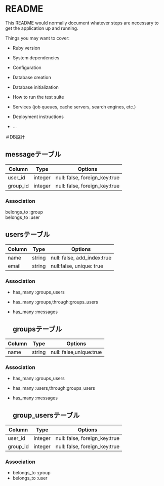 # README

This README would normally document whatever steps are necessary to get the
application up and running.

Things you may want to cover:

* Ruby version

* System dependencies

* Configuration

* Database creation

* Database initialization

* How to run the test suite

* Services (job queues, cache servers, search engines, etc.)

* Deployment instructions

* ...

＃DB設計

  ## messageテーブル
|Column|Type|Options|
|------|----|-------|
|user_id|integer|null: false, foreign_key:true|
|group_id|integer|null:  false, foreign_key:true|

  ### Association
belongs_to :group  
belongs_to :user  

  ## usersテーブル
|Column|Type|Options|
|------|----|-------|
|name|string|null: false, add_index:true|
|email|string|null:false, unique: true|

  ### Association
- has_many :groups_users
- has_many :groups,through:groups_users
- has_many :messages

  ## groupsテーブル
|Column|Type|Options|
|------|----|-------|
|name|string|null: false,unique:true|

  ### Association
- has_many :groups_users  
- has_many :users,through:groups_users  
- has_many :messages

  ##  group_usersテーブル
|Column|Type|Options|
|------|----|-------|
|user_id|integer|null: false,  foreign_key:true|
|group_id|integer|null: false, foreign_key:true|

  ### Association
- belongs_to :group  
- belongs_to :user  
